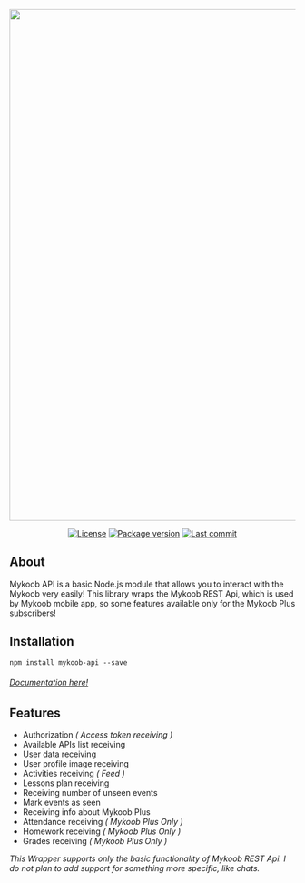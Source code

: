 <p align="center">
	<img src="https://raw.githubusercontent.com/Kirlovon/Mykoob-API/master/logo/logo.svg" width="900">
</p>

<p align="center">
	<a href="https://github.com/Kirlovon/Mykoob-API/blob/master/LICENSE"><img src="https://img.shields.io/github/license/Kirlovon/Mykoob-API.svg" alt="License"></a>
	<a href="https://github.com/Kirlovon/Mykoob-API/blob/master/package.json"><img src="https://img.shields.io/github/package-json/v/Kirlovon/Mykoob-API.svg" alt="Package version"></a>
	<a href="https://github.com/Kirlovon/Mykoob-API/commits/master"><img src="https://img.shields.io/github/last-commit/Kirlovon/Mykoob-API.svg" alt="Last commit"></a>
</p>

## About

Mykoob API is a basic Node.js module that allows you to interact with the Mykoob very easily! This library wraps the Mykoob REST Api, which is used by Mykoob mobile app, so some features available only for the Mykoob Plus subscribers!

## Installation

```
npm install mykoob-api --save
```

###### [Documentation here!](https://kirlovon.github.io/Mykoob-API)

## Features

-   Authorization _( Access token receiving )_
-   Available APIs list receiving
-   User data receiving
-   User profile image receiving
-   Activities receiving _( Feed )_
-   Lessons plan receiving
-   Receiving number of unseen events
-   Mark events as seen
-   Receiving info about Mykoob Plus
-   Attendance receiving _( Mykoob Plus Only )_
-   Homework receiving _( Mykoob Plus Only )_
-   Grades receiving _( Mykoob Plus Only )_

_This Wrapper supports only the basic functionality of Mykoob REST Api. I do not plan to add support for something more specific, like chats._
